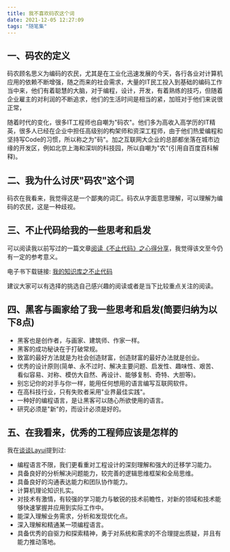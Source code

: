 ```yaml
---
title: 我不喜欢码农这个词
date: 2021-12-05 12:27:09
tags: "随笔集"
---
```


## 一、码农的定义
码农顾名思义为编码的农民，尤其是在工业化迅速发展的今天，各行各业对计算机应用的依赖不断增强，随之而来的社会需求，大量的IT民工投入到基础的编码工作当中来，他们有着聪慧的大脑，对于编程，设计，开发，有着熟练的技巧，但随着企业雇主的对利润的不断追求，他们的生活时间是相当的紧，加班对于他们来说很正常，
<!--more-->
随着时代的变化，很多IT工程师也自嘲为"码农"。他们多为高收入高学历的IT精英，很多人已经在企业中担任高级别的构架师和资深工程师，由于他们热爱编程和坚持写Code的习惯，所以称之为"码"。加之互联网大企业的总部都坐落在城市边缘的开发区，例如北京上海和深圳的科技园，所以自嘲为"农"(引用自百度百科解释)。

## 二、我为什么讨厌"码农"这个词
码农在我看来，我觉得这是一个鄙夷的词汇。码农从字面意思理解，可以理解为编码的农民，这是一种歧视。

## 三、不止代码给我的一些思考和启发
可以阅读我以前写过的一篇文章[阅读《不止代码》之心得分享](https://www.cnblogs.com/youcong/p/9502596.html)，我觉得该文至今仍有一定的参考意义。

电子书下载链接:
[我的知识库之不止代码](https://github.com/developers-youcong/Personal-Learning-Library/blob/master/%E6%8A%80%E6%9C%AF%E6%88%90%E9%95%BF/%E9%98%BF%E9%87%8C/%E4%B8%8D%E6%AD%A2%E4%BB%A3%E7%A0%81.pdf)

建议大家可以有选择的挑选自己感兴趣的阅读或者是当下比较重点关注的阅读。

## 四、黑客与画家给了我一些思考和启发(简要归纳为以下8点)
- 黑客也是创作者，与画家、建筑师、作家一样。
- 黑客的成功秘诀在于打破常规。
- 致富的最好方法就是为社会创造财富，创造财富的最好办法就是创业。
- 优秀的设计原则(简单、永不过时、解决主要问题、启发性、趣味性、艰苦、看似容易、对称、模仿大自然、再设计、能够复制、奇特、大胆等)。
- 别忘记你的对手与你一样，能用任何想用的语言编写互联网软件。
- 在高科技行业，只有失败者采用"业界最佳实践"。
- 一种好的编程语言，是让黑客可以随心所欲使用的语言。
- 研究必须是"新"的，而设计必须是好的。

## 五、在我看来，优秀的工程师应该是怎样的
我在[谈谈Layui](https://youcongtech.com/2021/09/25/%E8%B0%88%E8%B0%88Layui/)提到过:

- 编程语言不限，我们更看重对工程设计的深刻理解和强大的迁移学习能力。
- 具备良好的分析解决问题能力，较完善的逻辑思维框架和全局思维。
- 具备良好的沟通表达能力和团队协作能力。
- 计算机理论知识扎实。
- 对技术有激情，有较强的学习能力与敏锐的技术前瞻性，对新的领域和技术能够快速掌握并应用到实际工作中。
- 能深入理解业务需求，分析和发现优化点。
- 深入理解和精通某一项编程语言。
- 具备优秀的自驱力和探索精神，勇于对系统和需求的不合理提出质疑，并且有能力推动落地。